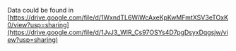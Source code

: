 Data could be found in [https://drive.google.com/file/d/1WxndTL6WiWcAxeKpKwMFmtXSV3eTOxK0/view?usp=sharing](https://drive.google.com/file/d/1JvJ3_WlR_Cs97OSYs4D7pgDsyxDqgsjw/view?usp=sharing)
